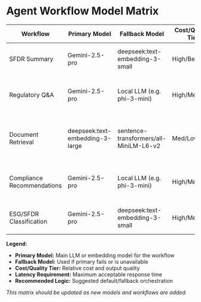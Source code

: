 # Agent Workflow Model Matrix

| Workflow                  | Primary Model         | Fallback Model                | Cost/Quality Tier      | Latency Requirement | Recommended Logic Settings |
|---------------------------|----------------------|-------------------------------|-----------------------|---------------------|----------------------------|
| SFDR Summary              | Gemini-2.5-pro       | deepseek:text-embedding-3-small| High/Best             | <2s                | Default: Gemini, fallback: deepseek |
| Regulatory Q&A            | Gemini-2.5-pro       | Local LLM (e.g. phi-3-mini)   | High/Med/Low          | <3s                | Prefer Gemini, fallback to local if cost/latency high |
| Document Retrieval        | deepseek:text-embedding-3-large | sentence-transformers/all-MiniLM-L6-v2 | Med/Low | <1s | Use deepseek for accuracy, fallback to sentence-transformers for speed |
| Compliance Recommendations| Gemini-2.5-pro       | Local LLM (e.g. phi-3-mini)   | High/Med/Low          | <2s                | Use Gemini for critical, fallback to local for non-critical |
| ESG/SFDR Classification   | Gemini-2.5-pro       | deepseek:text-embedding-3-small| High/Med              | <2s                | Default: Gemini, fallback: deepseek |

**Legend:**
- **Primary Model:** Main LLM or embedding model for the workflow
- **Fallback Model:** Used if primary fails or is unavailable
- **Cost/Quality Tier:** Relative cost and output quality
- **Latency Requirement:** Maximum acceptable response time
- **Recommended Logic:** Suggested default/fallback orchestration

_This matrix should be updated as new models and workflows are added._